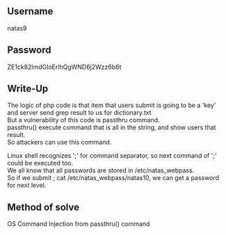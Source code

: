 ## Username
natas9

## Password
ZE1ck82lmdGIoErlhQgWND6j2Wzz6b6t

## Write-Up
The logic of php code is that item that users submit is going to be a 'key' and server send grep result to us for dictionary.txt  
But a vulnerability of this code is passthru command.  
passthru() execute command that is all in the string, and show users that result.  
So attackers can use this command.  

Linux shell recognizes ';' for command separator, so next command of ';' could be executed too.  
We all know that all passwords are stored in /etc/natas_webpass.  
So if we submit ; cat /etc/natas_webpass/natas10, we can get a password for next level.  

## Method of solve
OS Command Injection from passthru() command
